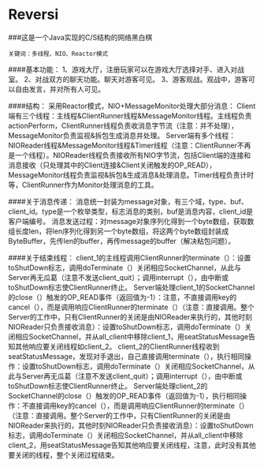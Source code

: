 # Reversi

###这是一个Java实现的C/S结构的网络黑白棋

	关键词：多线程、NIO、Reactor模式
	
####基本功能：
		1、游戏大厅，注册玩家可以在游戏大厅选择对手、进入对战室。
		2、对战双方的聊天功能。聊天对游客可见。
		3、游客观战。观战中，游客可以自由发言，并对所有人可见。


####结构：
		采用Reactor模式，NIO+MessageMonitor处理大部分消息：
        Client端有三个线程：主线程&ClientRunner线程&MessageMonitor线程。主线程负责actionPerform，ClientRunner线程负责收消息字节流（注意：并不处理），MessageMonitor负责监视&拆包生成消息并处理。
		Server端有多个线程：NIOReader线程&MessageMonitor线程&Timer线程（注意：ClientRunner不再是一个线程）。NIOReader线程负责接收所有NIO字节流，包括Client端的连接和消息接收（只处理其中的Client连接&Client关闭触发的OP_READ），MessageMonitor线程负责监视&拆包&生成消息&处理消息。Timer线程负责计时等，ClientRunner作为Monitor处理消息的工具。
		
####关于消息传递：
		消息统一封装为message对象，有三个域，type、buf、client_id。type是一个枚举类型，标志消息的类别，buf是消息内容，client_id是客户端编号。
		消息发送过程：对message对象序列化得到一个byte数组，获取数组长度len，将len序列化得到另一个byte数组，将这两个byte数组封装成ByteBuffer，先传len的buffer，再传message的buffer（解决粘包问题）。
		
####关于结束线程：
		client_1的主线程调用ClientRunner的terminate（）：设置toShutDown标志，调用doTerminate（）关闭相应SocketChannel，从此与Server再无瓜葛（注意不发送client_quit）；调用interrupt（），由中断或toShutDown标志使ClientRunner终止。
        Server端处理client_1的SocketChannel的close（）触发的OP_READ事件（返回值为-1）：注意，不直接调用key的cancel（），而是调用响应ClientRunner的terminate（）（注意：直接调用。整个Server的工作中，只有ClientRunner的关闭是由NIOReader来执行的，其他时刻NIOReader只负责接收消息）：设置toShutDown标志，调用doTerminate（）关闭相应SocketChannel，并从all_client中移除client_1，用seatStatusMessage告知其他响应要关闭线程如client_2。
        client_2的ClientRunner线程收到seatStatusMessage，发现对手退出，自己直接调用terminate（），执行相同操作：设置toShutDown标志，调用doTerminate（）关闭相应SocketChannel，从此与Server再无瓜葛（注意不发送client_quit）；调用interrupt（），由中断或toShutDown标志使ClientRunner终止。
         Server端处理client_2的SocketChannel的close（）触发的OP_READ事件（返回值为-1），执行相同操作：不直接调用key的cancel（），而是调用响应ClientRunner的terminate（）（注意：直接调用。整个Server的工作中，只有ClientRunner的关闭是由NIOReader来执行的，其他时刻NIOReader只负责接收消息）：设置toShutDown标志，调用doTerminate（）关闭相应SocketChannel，并从all_client中移除client_2，用seatStatusMessage告知其他响应要关闭线程，注意，此时没有其他要关闭的线程，整个关闭过程结束。
	